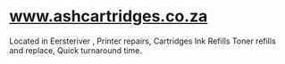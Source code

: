 # www.ashcartridges.co.za
Located in Eersteriver , Printer repairs, Cartridges Ink Refills
Toner refills and replace, Quick turnaround time. 
